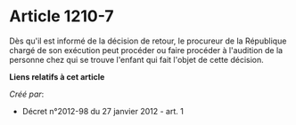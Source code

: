 # Article 1210-7

Dès qu'il est informé de la décision de retour, le procureur de la République chargé de son exécution peut procéder ou faire
procéder à l'audition de la personne chez qui se trouve l'enfant qui fait l'objet de cette décision.

**Liens relatifs à cet article**

_Créé par_:

  - Décret n°2012-98 du 27 janvier 2012 - art. 1
